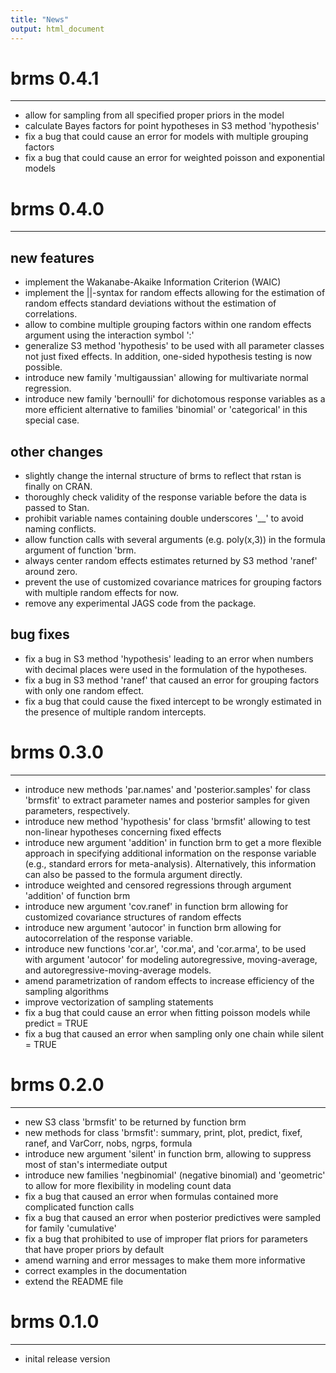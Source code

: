 ```yaml
---
title: "News"
output: html_document
---
```


# brms 0.4.1
----------------------------------------------------------------

* allow for sampling from all specified proper priors in the model
* calculate Bayes factors for point hypotheses in S3 method 'hypothesis'
* fix a bug that could cause an error for models with multiple grouping factors
* fix a bug that could cause an error for weighted poisson and exponential models

# brms 0.4.0
----------------------------------------------------------------

## new features
* implement the Wakanabe-Akaike Information Criterion (WAIC)
* implement the ||-syntax for random effects allowing for the estimation of random effects standard deviations without the estimation of correlations.
* allow to combine multiple grouping factors within one random effects argument using the interaction symbol ':'
* generalize S3 method 'hypothesis' to be used with all parameter classes not just fixed effects. In addition, one-sided hypothesis testing is now possible.
* introduce new family 'multigaussian' allowing for multivariate normal regression.
* introduce new family 'bernoulli' for dichotomous response variables as a more efficient alternative to families 'binomial' or 'categorical' in this special case.

## other changes
* slightly change the internal structure of brms to reflect that rstan is finally on CRAN.
* thoroughly check validity of the response variable before the data is passed to Stan.
* prohibit variable names containing double underscores '__' to avoid naming conflicts.
* allow function calls with several arguments (e.g. poly(x,3)) in the formula argument of function 'brm.
* always center random effects estimates returned by S3 method 'ranef' around zero.
* prevent the use of customized covariance matrices for grouping factors with multiple random effects for now. 
* remove any experimental JAGS code from the package. 

## bug fixes
* fix a bug in S3 method 'hypothesis' leading to an error when numbers with decimal places were used in the formulation of the hypotheses. 
* fix a bug in S3 method 'ranef' that caused an error for grouping factors with only one random effect.
* fix a bug that could cause the fixed intercept to be wrongly estimated in the presence of multiple random intercepts.

# brms 0.3.0
----------------------------------------------------------------

* introduce new methods 'par.names' and 'posterior.samples' for class 'brmsfit' to extract parameter names and posterior samples for given parameters, respectively.
* introduce new method 'hypothesis' for class 'brmsfit' allowing to test non-linear hypotheses concerning fixed effects
* introduce new argument 'addition' in function brm to get a more flexible approach in specifying additional information on the response variable (e.g., standard errors for meta-analysis). Alternatively, this information can also be passed to the formula argument directly.
* introduce weighted and censored regressions through argument 'addition' of function brm
* introduce new argument 'cov.ranef' in function brm allowing for customized covariance structures of random effects
* introduce new argument 'autocor' in function brm allowing for autocorrelation of the response variable.
* introduce new functions 'cor.ar', 'cor.ma', and 'cor.arma', to be used with argument 'autocor' for modeling autoregressive, moving-average, and autoregressive-moving-average models. 
* amend parametrization of random effects to increase efficiency of the sampling algorithms
* improve vectorization of sampling statements
* fix a bug that could cause an error when fitting poisson models while predict = TRUE
* fix a bug that caused an error when sampling only one chain while silent = TRUE 

# brms 0.2.0
----------------------------------------------------------------

* new S3 class 'brmsfit' to be returned by function brm
* new methods for class 'brmsfit': 
  summary, print, plot, predict, fixef, ranef, and VarCorr, nobs, ngrps, formula
* introduce new argument 'silent' in function brm, allowing to suppress most 
  of stan's intermediate output
* introduce new families 'negbinomial' (negative binomial) and 'geometric' to allow for more flexibility in modeling count data
* fix a bug that caused an error when formulas contained more complicated function calls
* fix a bug that caused an error when posterior predictives were sampled for family 'cumulative'
* fix a bug that prohibited to use of improper flat priors for parameters that have proper priors by default
* amend warning and error messages to make them more informative
* correct examples in the documentation
* extend the README file

# brms 0.1.0 
----------------------------------------------------------------

* inital release version